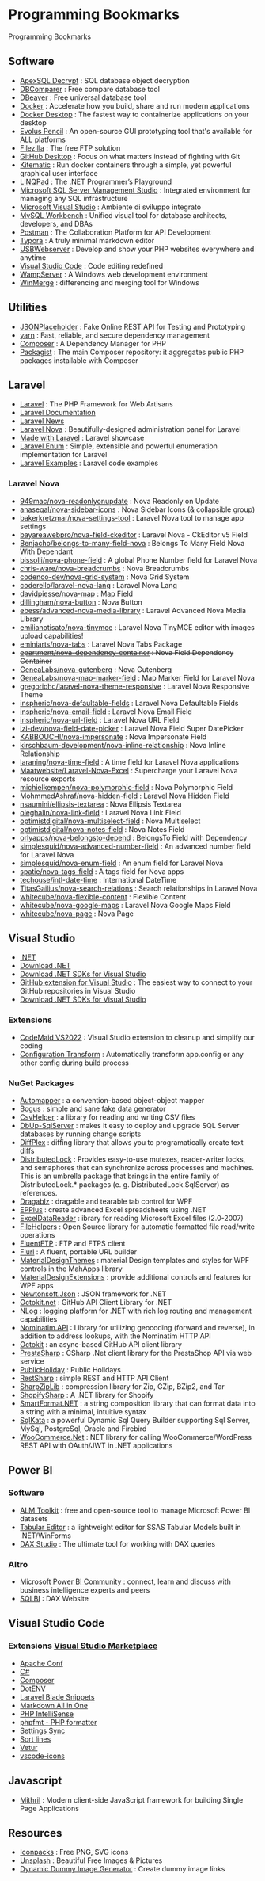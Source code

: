 # Programming Bookmarks
Programming Bookmarks

## Software

- [ApexSQL Decrypt](https://www.apexsql.com/sql-tools-decrypt.aspx) : SQL database object decryption
- [DBComparer](https://dbcomparer.com/) : Free compare database tool
- [DBeaver](https://dbeaver.io/) : Free universal database tool
- [Docker](https://www.docker.com/) : Accelerate how you build, share and run modern applications
- [Docker Desktop](https://www.docker.com/products/docker-desktop) : The fastest way to containerize applications on your desktop
- [Evolus Pencil](https://pencil.evolus.vn/) : An open-source GUI prototyping tool that's available for ALL platforms
- [Filezilla](https://filezilla-project.org/) : The free FTP solution
- [GitHub Desktop](https://desktop.github.com/) : Focus on what matters instead of fighting with Git
- [Kitematic](https://kitematic.com/) : Run docker containers through a simple, yet powerful graphical user interface
- [LINQPad](https://www.linqpad.net/) : The .NET Programmer’s Playground
- [Microsoft SQL Server Management Studio](https://docs.microsoft.com/en-us/sql/ssms/download-sql-server-management-studio-ssms?view=sql-server-ver15) : Integrated environment for managing any SQL infrastructure
- [Microsoft Visual Studio](https://visualstudio.microsoft.com/it/vs/) : Ambiente di sviluppo integrato
- [MySQL Workbench](https://www.mysql.com/it/products/workbench/) : Unified visual tool for database architects, developers, and DBAs
- [Postman](https://www.postman.com/) : The Collaboration Platform for API Development
- [Typora](https://typora.io/) : A truly minimal markdown editor
- [USBWebserver](https://www.usbwebserver.net/webserver/) :  Develop and show your PHP websites everywhere and anytime
- [Visual Studio Code](https://code.visualstudio.com/) : Code editing redefined
- [WampServer](https://www.wampserver.com/en/) : A Windows web development environment
- [WinMerge](https://winmerge.org/) : differencing and merging tool for Windows

## Utilities

- [JSONPlaceholder](https://jsonplaceholder.typicode.com/) : Fake Online REST API for Testing and Prototyping
- [yarn](https://yarnpkg.com/lang/en/) : Fast, reliable, and secure dependency management
- [Composer](https://getcomposer.org/) : A Dependency Manager for PHP
- [Packagist](https://packagist.org/) : The main Composer repository: it aggregates public PHP packages installable with Composer

## Laravel

- [Laravel](https://laravel.com/) : The PHP Framework for Web Artisans
- [Laravel Documentation](https://laravel.com/docs/8.x)
- [Laravel News](https://laravel-news.com/)
- [Laravel Nova](https://nova.laravel.com/) : Beautifully-designed administration panel for Laravel
- [Made with Laravel](https://madewithlaravel.com/) : Laravel showcase
- [Laravel Enum](https://github.com/BenSampo/laravel-enum) : Simple, extensible and powerful enumeration implementation for Laravel
- [Laravel Examples](https://laravelexamples.com/) : Laravel code examples

### Laravel Nova

- [949mac/nova-readonlyonupdate](https://github.com/949mac/nova-readonlyonupdate) : Nova Readonly on Update
- [anaseqal/nova-sidebar-icons](https://github.com/anaseqal/nova-sidebar-icons) : Nova Sidebar Icons (& collapsible group)
- [bakerkretzmar/nova-settings-tool](https://github.com/bakerkretzmar/nova-settings-tool) : Laravel Nova tool to manage app settings
- [bayareawebpro/nova-field-ckeditor](https://github.com/bayareawebpro/nova-field-ckeditor) : Laravel Nova - CkEditor v5 Field
- [Benjacho/belongs-to-many-field-nova](https://github.com/Benjacho/belongs-to-many-field-nova) : Belongs To Many Field Nova With Dependant
- [bissolli/nova-phone-field](https://github.com/bissolli/nova-phone-field) : A global Phone Number field for Laravel Nova
- [chris-ware/nova-breadcrumbs](https://github.com/chris-ware/nova-breadcrumbs) : Nova Breadcrumbs
- [codenco-dev/nova-grid-system](https://github.com/codenco-dev/nova-grid-system) : Nova Grid System
- [coderello/laravel-nova-lang](https://github.com/coderello/laravel-nova-lang) : Laravel Nova Lang
- [davidpiesse/nova-map](https://github.com/davidpiesse/nova-map) : Map Field
- [dillingham/nova-button](https://github.com/dillingham/nova-button) : Nova Button
- [ebess/advanced-nova-media-library](https://github.com/ebess/advanced-nova-media-library) : Laravel Advanced Nova Media Library
- [emilianotisato/nova-tinymce](https://github.com/emilianotisato/nova-tinymce) : Laravel Nova TinyMCE editor with images upload capabilities!
- [eminiarts/nova-tabs](https://github.com/eminiarts/nova-tabs) : Laravel Nova Tabs Package
- ~~[epartment/nova-dependency-container](https://github.com/epartment/nova-dependency-container) : Nova Field Dependency Container~~
- [GeneaLabs/nova-gutenberg](https://github.com/GeneaLabs/nova-gutenberg) : Nova Gutenberg
- [GeneaLabs/nova-map-marker-field](https://github.com/GeneaLabs/nova-map-marker-field) : Map Marker Field for Laravel Nova
- [gregoriohc/laravel-nova-theme-responsive](https://github.com/gregoriohc/laravel-nova-theme-responsive) : Laravel Nova Responsive Theme
- [inspheric/nova-defaultable-fields](https://github.com/inspheric/nova-defaultable-fields) : Laravel Nova Defaultable Fields
- [inspheric/nova-email-field](https://github.com/inspheric/nova-email-field ) : Laravel Nova Email Field
- [inspheric/nova-url-field](https://github.com/inspheric/nova-url-field) : Laravel Nova URL Field
- [izi-dev/nova-field-date-picker](https://github.com/izi-dev/nova-field-date-picker) : Laravel Nova Field Super DatePicker
- [KABBOUCHI/nova-impersonate](https://github.com/KABBOUCHI/nova-impersonate) : Nova Impersonate Field
- [kirschbaum-development/nova-inline-relationship](https://github.com/kirschbaum-development/nova-inline-relationship) : Nova Inline Relationship 
- [laraning/nova-time-field](https://github.com/laraning/nova-time-field) : A time field for Laravel Nova applications
- [Maatwebsite/Laravel-Nova-Excel](https://github.com/Maatwebsite/Laravel-Nova-Excel/) : Supercharge your Laravel Nova resource exports
- [michielkempen/nova-polymorphic-field](https://github.com/michielkempen/nova-polymorphic-field) : Nova Polymorphic Field
- [MohmmedAshraf/nova-hidden-field](https://github.com/MohmmedAshraf/nova-hidden-field) : Laravel Nova Hidden Field
- [nsaumini/ellipsis-textarea](https://github.com/nsaumini/ellipsis-textarea) : Nova Ellipsis Textarea
- [oleghalin/nova-link-field](https://github.com/oleghalin/nova-link-field/) : Laravel Nova Link Field
- [optimistdigital/nova-multiselect-field](https://github.com/optimistdigital/nova-multiselect-field) : Nova Multiselect
- [optimistdigital/nova-notes-field](https://github.com/optimistdigital/nova-notes-field) : Nova Notes Field
- [orlyapps/nova-belongsto-depend](https://github.com/orlyapps/nova-belongsto-depend) : BelongsTo Field with Dependency
- [simplesquid/nova-advanced-number-field](https://github.com/simplesquid/nova-advanced-number-field) : An advanced number field for Laravel Nova
- [simplesquid/nova-enum-field](https://github.com/simplesquid/nova-enum-field) : An enum field for Laravel Nova
- [spatie/nova-tags-field](https://github.com/spatie/nova-tags-field) : A tags field for Nova apps
- [techouse/intl-date-time](https://github.com/techouse/intl-date-time) : International DateTime
- [TitasGailius/nova-search-relations](https://github.com/TitasGailius/nova-search-relations) : Search relationships in Laravel Nova
- [whitecube/nova-flexible-content](https://github.com/whitecube/nova-flexible-content) : Flexible Content
- [whitecube/nova-google-maps](https://github.com/whitecube/nova-google-maps) : Laravel Nova Google Maps Field
- [whitecube/nova-page](https://github.com/whitecube/nova-page) : Nova Page

## Visual Studio

- [.NET](https://dotnet.microsoft.com/)
- [Download .NET](https://dotnet.microsoft.com/download)
- [Download .NET SDKs for Visual Studio](https://dotnet.microsoft.com/download/visual-studio-sdks)
- [GitHub extension for Visual Studio](https://visualstudio.github.com/) : The easiest way to connect to your GitHub repositories in Visual Studio
- [Download .NET SDKs for Visual Studio](https://dotnet.microsoft.com/download/visual-studio-sdks)

### Extensions
- [CodeMaid VS2022](https://marketplace.visualstudio.com/items?itemName=SteveCadwallader.CodeMaidVS2022) : Visual Studio extension to cleanup and simplify our coding
- [Configuration Transform](https://marketplace.visualstudio.com/items?itemName=GolanAvraham.ConfigurationTransform) : Automatically transform app.config or any other config during build process


### NuGet Packages

- [Automapper](https://www.nuget.org/packages/AutoMapper/) : a convention-based object-object mapper
- [Bogus](https://www.nuget.org/packages/Bogus) : simple and sane fake data generator
- [CsvHelper](https://www.nuget.org/packages/CsvHelper) : a library for reading and writing CSV files
- [DbUp-SqlServer](https://www.nuget.org/packages/dbup-sqlserver) : makes it easy to deploy and upgrade SQL Server databases by running change scripts
- [DiffPlex](https://www.nuget.org/packages/DiffPlex) : diffing library that allows you to programatically create text diffs
- [DistributedLock](https://www.nuget.org/packages/DistributedLock) : Provides easy-to-use mutexes, reader-writer locks, and semaphores that can synchronize across processes and machines. This is an umbrella package that brings in the entire family of DistributedLock.* packages (e. g. DistributedLock.SqlServer) as references.
- [Dragablz](https://www.nuget.org/packages/Dragablz) : dragable and tearable tab control for WPF
- [EPPlus](https://www.nuget.org/packages/EPPlus) : create advanced Excel spreadsheets using .NET
- [ExcelDataReader](https://www.nuget.org/packages/ExcelDataReader) : ibrary for reading Microsoft Excel files (2.0-2007)
- [FileHelpers](https://www.nuget.org/packages/FileHelpers/) : Open Source library for automatic formatted file read/write operations  
- [FluentFTP](https://www.nuget.org/packages/FluentFTP) : FTP and FTPS client
- [Flurl](https://www.nuget.org/packages/Flurl) : A fluent, portable URL builder
- [MaterialDesignThemes](https://www.nuget.org/packages/MaterialDesignThemes) : material Design templates and styles for WPF controls in the MahApps library
- [MaterialDesignExtensions](https://www.nuget.org/packages/MaterialDesignExtensions) : provide additional controls and features for WPF apps
- [Newtonsoft.Json](https://www.nuget.org/packages/Newtonsoft.Json) : JSON framework for .NET
- [Octokit.net](https://github.com/octokit/octokit.net) : GitHub API Client Library for .NET
- [NLog](https://www.nuget.org/packages/NLog) : logging platform for .NET with rich log routing and management capabilities
- [Nominatim.API](https://www.nuget.org/packages/Nominatim.API/) : Library for utilizing geocoding (forward and reverse), in addition to address lookups, with the Nominatim HTTP API
- [Octokit](https://www.nuget.org/packages/Octokit) : an async-based GitHub API client library
- [PrestaSharp](https://www.nuget.org/packages/PrestaSharp/) : CSharp .Net client library for the PrestaShop API via web service
- [PublicHoliday](https://www.nuget.org/packages/PublicHoliday) : Public Holidays
- [RestSharp](https://www.nuget.org/packages/RestSharp) : simple REST and HTTP API Client
- [SharpZipLib](https://www.nuget.org/packages/SharpZipLib) : compression library for Zip, GZip, BZip2, and Tar
- [ShopifySharp](https://github.com/nozzlegear/ShopifySharp) : A .NET library for Shopify
- [SmartFormat.NET](https://www.nuget.org/packages/SmartFormat.NET) : a string composition library that can format data into a string with a minimal, intuitive syntax
- [SqlKata](https://www.nuget.org/packages/SqlKata/) : a powerful Dynamic Sql Query Builder supporting Sql Server, MySql, PostgreSql, Oracle and Firebird
- [WooCommerce.Net](https://github.com/XiaoFaye/WooCommerce.NET/) : NET library for calling WooCommerce/WordPress REST API with OAuth/JWT in .NET applications

## Power BI

### Software

- [ALM Toolkit](http://alm-toolkit.com/) : free and open-source tool to manage Microsoft Power BI datasets
- [Tabular Editor](https://tabulareditor.com/) : a lightweight editor for SSAS Tabular Models built in .NET/WinForms
- [DAX Studio](https://daxstudio.org/) : The ultimate tool for working with DAX queries

### Altro

- [Microsoft Power BI Community](https://community.powerbi.com/) : connect, learn and discuss with business intelligence experts and peers
- [SQLBI](https://www.sqlbi.com/) : DAX Website

## Visual Studio Code

### Extensions [Visual Studio Marketplace](https://marketplace.visualstudio.com/)

- [Apache Conf](https://marketplace.visualstudio.com/items?itemName=mrmlnc.vscode-apache)
- [C#](https://marketplace.visualstudio.com/items?itemName=ms-vscode.csharp)
- [Composer](https://marketplace.visualstudio.com/items?itemName=ikappas.composer)
- [DotENV](https://marketplace.visualstudio.com/items?itemName=mikestead.dotenv)
- [Laravel Blade Snippets](https://marketplace.visualstudio.com/items?itemName=onecentlin.laravel-blade)
- [Markdown All in One](https://marketplace.visualstudio.com/items?itemName=yzhang.markdown-all-in-one)
- [PHP IntelliSense](https://marketplace.visualstudio.com/items?itemName=felixfbecker.php-intellisense)
- [phpfmt - PHP formatter](https://marketplace.visualstudio.com/items?itemName=kokororin.vscode-phpfmt)
- [Settings Sync](https://marketplace.visualstudio.com/items?itemName=Shan.code-settings-sync)
- [Sort lines](https://marketplace.visualstudio.com/items?itemName=Tyriar.sort-lines)
- [Vetur](https://marketplace.visualstudio.com/items?itemName=octref.vetur)
- [vscode-icons](https://marketplace.visualstudio.com/items?itemName=vscode-icons-team.vscode-icons)

## Javascript

- [Mithril](https://mithril.js.org/) : Modern client-side JavaScript framework for building Single Page Applications

## Resources

- [Iconpacks](https://www.iconpacks.net) : Free PNG, SVG icons
- [Unsplash](https://unsplash.com) : Beautiful Free Images & Pictures
- [Dynamic Dummy Image Generator](https://dummyimage.com) : Create dummy image links


